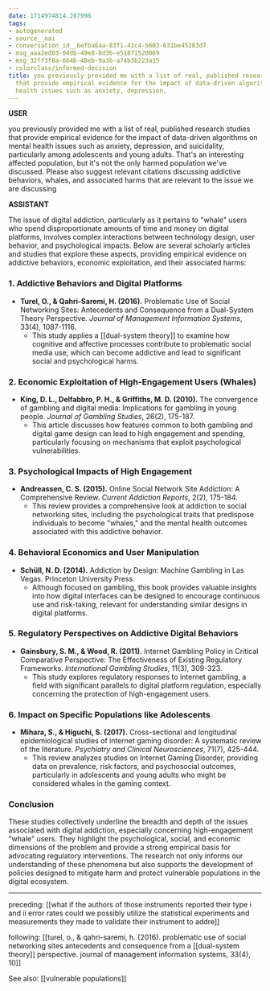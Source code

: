 ```yaml
---
date: 1714974814.267996
tags:
- autogenerated
- source__oai
- conversation_id__6efba6aa-83f1-41c4-b603-631be45283d7
- msg_aaa2ed03-04db-49e8-8d3b-e51871520069
- msg_32ff3f8a-664b-48eb-9a3b-a74b3b223a15
- colorclass/informed-decision
title: you previously provided me with a list of real, published research studies
  that provide empirical evidence for the impact of data-driven algorithms on mental
  health issues such as anxiety, depression,
---
```


**USER**

you previously provided me with a list of real, published research studies that provide empirical evidence for the impact of data-driven algorithms on mental health issues such as anxiety, depression, and suicidality, particularly among adolescents and young adults. That's an interesting affected population, but it's not the only harmed population we've discussed. Please also suggest relevant citations discussing addictive behaviors, whales, and associated harms that are relevant to the issue we are discussing


**ASSISTANT**

The issue of digital addiction, particularly as it pertains to "whale" users who spend disproportionate amounts of time and money on digital platforms, involves complex interactions between technology design, user behavior, and psychological impacts. Below are several scholarly articles and studies that explore these aspects, providing empirical evidence on addictive behaviors, economic exploitation, and their associated harms:

### 1. **Addictive Behaviors and Digital Platforms**
- **Turel, O., & Qahri-Saremi, H. (2016).** Problematic Use of Social Networking Sites: Antecedents and Consequence from a Dual-System Theory Perspective. _Journal of Management Information Systems_, 33(4), 1087-1116.
   - This study applies a [[dual-system theory]] to examine how cognitive and affective processes contribute to problematic social media use, which can become addictive and lead to significant social and psychological harms.

### 2. **Economic Exploitation of High-Engagement Users (Whales)**
- **King, D. L., Delfabbro, P. H., & Griffiths, M. D. (2010).** The convergence of gambling and digital media: Implications for gambling in young people. _Journal of Gambling Studies_, 26(2), 175-187.
   - This article discusses how features common to both gambling and digital game design can lead to high engagement and spending, particularly focusing on mechanisms that exploit psychological vulnerabilities.

### 3. **Psychological Impacts of High Engagement**
- **Andreassen, C. S. (2015).** Online Social Network Site Addiction: A Comprehensive Review. _Current Addiction Reports_, 2(2), 175-184.
   - This review provides a comprehensive look at addiction to social networking sites, including the psychological traits that predispose individuals to become "whales," and the mental health outcomes associated with this addictive behavior.

### 4. **Behavioral Economics and User Manipulation**
- **Schüll, N. D. (2014).** Addiction by Design: Machine Gambling in Las Vegas. Princeton University Press.
   - Although focused on gambling, this book provides valuable insights into how digital interfaces can be designed to encourage continuous use and risk-taking, relevant for understanding similar designs in digital platforms.

### 5. **Regulatory Perspectives on Addictive Digital Behaviors**
- **Gainsbury, S. M., & Wood, R. (2011).** Internet Gambling Policy in Critical Comparative Perspective: The Effectiveness of Existing Regulatory Frameworks. _International Gambling Studies_, 11(3), 309-323.
   - This study explores regulatory responses to internet gambling, a field with significant parallels to digital platform regulation, especially concerning the protection of high-engagement users.

### 6. **Impact on Specific Populations like Adolescents**
- **Mihara, S., & Higuchi, S. (2017).** Cross-sectional and longitudinal epidemiological studies of internet gaming disorder: A systematic review of the literature. _Psychiatry and Clinical Neurosciences_, 71(7), 425-444.
   - This review analyzes studies on Internet Gaming Disorder, providing data on prevalence, risk factors, and psychosocial outcomes, particularly in adolescents and young adults who might be considered whales in the gaming context.

### Conclusion
These studies collectively underline the breadth and depth of the issues associated with digital addiction, especially concerning high-engagement "whale" users. They highlight the psychological, social, and economic dimensions of the problem and provide a strong empirical basis for advocating regulatory interventions. The research not only informs our understanding of these phenomena but also supports the development of policies designed to mitigate harm and protect vulnerable populations in the digital ecosystem.


---

preceding: [[what if the authors of those instruments reported their type i and ii error rates could we possibly utilize the statistical experiments and measurements they made to validate their instrument to addre]]  


following: [[turel, o., & qahri-saremi, h. (2016). problematic use of social networking sites antecedents and consequence from a [[dual-system theory]] perspective. journal of management information systems, 33(4), 10]]

See also: [[vulnerable populations]]